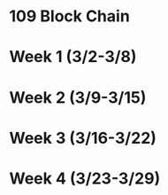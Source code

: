 #  109 Block Chain
Week 1 (3/2-3/8)
=======

Week 2 (3/9-3/15)
======

Week 3 (3/16-3/22)
======

Week 4 (3/23-3/29)
======
